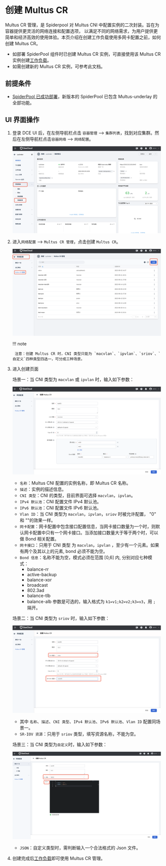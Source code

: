 # 创建 Multus CR

Multus CR 管理，是 Spiderpool 对 Multus CNI 中配置实例的二次封装。旨在为容器提供更灵活的网络连接和配置选项，
以满足不同的网络需求，为用户提供更简单和经济高效的使用体验。本页介绍在创建工作负载使用多网卡配置之前，如何创建 Multus CR。

- 如部署 SpiderPool 组件时已创建 Multus CR 实例，可直接使用该 Multus CR
  实例创建[工作负载](https://docs.daocloud.io/network/modules/spiderpool/usage.html)。
- 如需创建新的 Multus CR 实例，可参考此文档。

## 前提条件

- [SpiderPool 已成功部署](../modules/spiderpool/install.md)，新版本的 SpiderPool 已包含 Multus-underlay 的全部功能。

## UI 界面操作

1. 登录 DCE UI 后，在左侧导航栏点击 `容器管理` —> `集群列表`，找到对应集群。然后在左侧导航栏点击`容器网络` —> `网络配置`。

    ![网络配置](../images/networkconfig01.png)

1. 进入`网络配置` —> `Multus CR 管理`，点击创建 `Multus CR`。

    ![Multus CR 管理](../images/networkconfig02.png)

    !!! note

        注意：创建 Multus CR 时，CNI 类型只能为 `macvlan`、`ipvlan`、`sriov`、`自定义`四种类型四选一，可分成三种场景。

1. 进入创建页面

    场景一：当 CNI 类型为 `macvlan` 或 `ipvlan` 时，输入如下参数：

    ![创建multus cr](../images/networkconfig03.png)

    - `名称`：Multus CNI 配置的实例名称，即 Multus CR 名称。
    - `描述`：实例的描述信息。
    - `CNI 类型`：CNI 的类型，目前界面可选择 `macvlan`，`ipvlan`。
    - `IPv4 默认池`：CNI 配置文件 IPv4 默认池。
    - `IPv6 默认池`：CNI 配置文件 IPv6 默认池。
    - `Vlan ID`：当 CNI 类型为 `macvlan`，`ipvlan`，`sriov` 时被允许配置， "0" 和 ""的效果一样。
    - `网卡配置`：网卡配置中包含接口配置信息，当网卡接口数量为一个时，则默认网卡配置中只有一个网卡接口。当添加接口数量大于等于两个时，可以做 Bond 相关配置。
    - `网卡接口`：只用于 CNI 类型 为 `macvlan`，`ipvlan` ，至少有一个元素。如果有两个及其以上的元素, bond 必须不能为空。
    - `Bond 信息`：名称不能为空，模式必须在范围 [0,6] 内, 分别对应七种模式：
        - balance-rr
        - active-backup
        - balance-xor
        - broadcast
        - 802.3ad
        - balance-tlb
        - balance-alb
    参数是可选的，输入格式为 `k1=v1;k2=v2;k3=v3`，用 `;` 隔开。

    场景二：当 CNI 类型为 `sriov` 时，输入如下参数：

    ![创建multus cr](../images/networkconfig04.png)

    - 其中 `名称`、`描述`、`CNI 类型`、`IPv4 默认池`、`IPv6 默认池`、`Vlan ID` 配置同场景一。
    - `SR-IOV 资源`：只用于 `sriov` 类型，填写资源名称，不能为空。

    场景三：当 CNI 类型为`自定义`时，输入如下参数：

    ![创建multus cr](../images/networkconfig05.png)

    - `JSON`：自定义类型时，需判断输入一个合法格式的 Json 文件。
  
1. 创建完成后[工作负载](../modules/spiderpool/usage.md)即可使用 Multus CR 管理。
